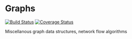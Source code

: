 # Graphs
[![Build Status](https://travis-ci.org/turnerdev/graphs.svg?branch=main)](https://travis-ci.org/turnerdev/graphs) [![Coverage Status](https://coveralls.io/repos/github/turnerdev/graphs/badge.svg?branch=main)](https://coveralls.io/github/turnerdev/graphs?branch=main)

Miscellanous graph data structures, network flow algorithms